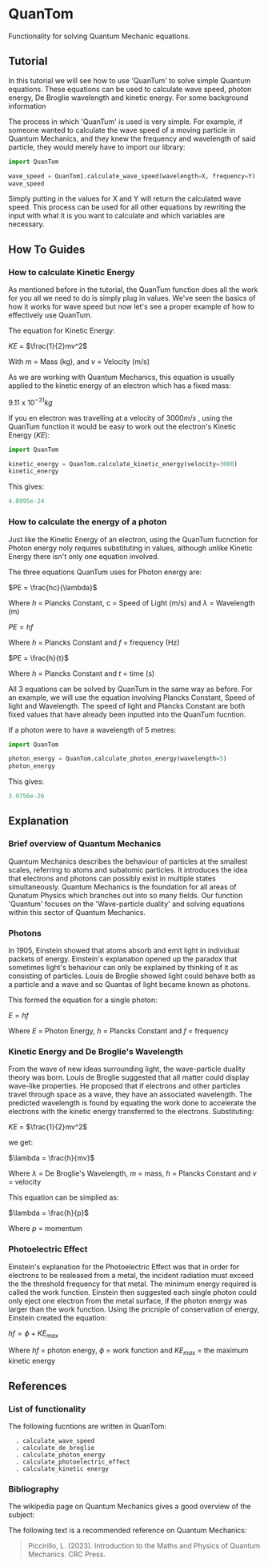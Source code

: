 # QuanTom

Functionality for solving Quantum Mechanic equations.


## Tutorial

In this tutorial we will see how to use 'QuanTum' to solve simple Quantum equations. These equations can be used to calculate wave speed, photon energy, De Broglie wavelength and kinetic energy. For some background information <insert wiki link >

The process in which 'QuanTum' is used is very simple. For example, if someone wanted to calculate the wave speed of a moving particle in Quantum Mechanics, and they knew the frequency and wavelength of said particle, they would merely have to import our library:

```python
import QuanTom 

wave_speed = QuanTom1.calculate_wave_speed(wavelength=X, frequency=Y)
wave_speed
```
Simply putting in the values for X and Y will return the calculated wave speed. This process can be used for all other equations by rewriting the input with what it is you want to calculate and which variables are necessary.


## How To Guides

### How to calculate Kinetic Energy

As mentioned before in the tutorial, the QuanTum function does all the work for you all we need to do is simply plug in values. We've seen the basics of how it works for wave speed but now let's see a proper example of how to effectively use QuanTum.

The equation for Kinetic Energy: 

$KE$ = $\frac{1}{2}mv^2$

With $m$ = Mass (kg), and $v$ = Velocity (m/s)

As we are working with Quantum Mechanics, this equation is usually applied to the kinetic energy of an electron which has a fixed mass:

$9.11$ x $10^{-31}kg$

If you en electron was travelling at a velocity of $3000 m/s$ , using the QuanTum function it would be easy to work out the electron's Kinetic Energy ($KE$):


```python
import QuanTom

kinetic_energy = QuanTom.calculate_kinetic_energy(velocity=3000)
kinetic_energy
```
This gives:

```python 
4.0995e-24
```
### How to calculate the energy of a photon 

Just like the Kinetic Energy of an electron, using the QuanTum fucnction for Photon energy noly requires substituting in values, although unlike Kinetic Energy there isn't only one equation involved.


The three equations QuanTum uses for Photon energy are:

$PE = \frac{hc}{\lambda}$  

Where $h$ = Plancks Constant, c = Speed of Light (m/s) and $\lambda$ = Wavelength (m)

$PE = hf$

Where $h$ = Plancks Constant and $f$ = frequency (Hz)

$PE = \frac{h}{t}$

Where $h$ = Plancks Constant and $t$ = time (s)

All 3 equations can be solved by QuanTum in the same way as before. For an example, we will use the equation involving Plancks Constant, Speed of light and Wavelength.
The speed of light and Plancks Constant are both fixed values that have already been inputted into the QuanTum fucntion.

If a photon were to have a wavelength of $5$ metres:

```python
import QuanTom

photon_energy = QuanTom.calculate_photon_energy(wavelength=5)
photon_energy
```

This gives:

```python
3.9756e-26
```

## Explanation

### Brief overview of Quantum Mechanics

Quantum Mechanics describes the behaviour of particles at the smallest scales, referring to atoms and subatomic particles. It introduces the idea that electrons and photons can possibly exist in multiple states simultaneously. Quantum Mechanics is the foundation for all areas of Qunatum Physics which branches out into so many fields. Our function 'Quantum' focuses on the 'Wave-particle duality' and solving equations within this sector of Quantum Mechanics.

### Photons 

In 1905, Einstein showed that atoms absorb and emit light in individual packets of energy. Einstein's explanation opened up the paradox that sometimes light's behaviour can only be explained by thinking of it as consisting of particles. Louis de Broglie showed light could behave both as a particle and a wave and so Quantas of light became known as photons.

This formed the equation for a single photon:

$E = hf$

Where $E$ = Photon Energy, $h$ = Plancks Constant and $f$ = frequency

### Kinetic Energy and De Broglie's Wavelength

From the wave of new ideas surrounding light, the wave-particle duality theory was born. Louis de Broglie suggested that all matter could display wave-like properties. He proposed that if electrons and other particles travel through space as a wave, they have an associated wavelength. The predicted wavelength is found by equating the work done to accelerate the electrons with the kinetic energy transferred to the electrons. Substituting:

$KE$ = $\frac{1}{2}mv^2$

we get:

$\lambda = \frac{h}{mv}$

Where $\lambda$ = De Broglie's Wavelength, $m$ = mass, $h$ = Plancks Constant  and $v$ = velocity

This equation can be simplied as:

$\lambda = \frac{h}{p}$

Where $p$ = momentum 

### Photoelectric Effect 

Einstein's explanation for the Photoelectric Effect was that in order for electrons to be realeased from a metal, the incident radiation must exceed the the threshold frequency for that metal. The minimum energy required is called the work function. Einstein then suggested each single photon could only eject one electron from the metal surface, if the photon energy was larger than the work function. Using the pricniple of conservation of energy, Einstein created the equation:

$hf = \phi + KE_{max}$

Where $hf$ = photon energy, $\phi$ = work function and $KE_{max}$ = the maximum kinetic energy

## References

### List of functionality

The following fucntions are written in QuanTom:

      . calculate_wave_speed
      . calculate_de_broglie
      . calculate_photon_energy
      . calculate_photoelectric_effect
      . calculate_kinetic energy

### Bibliography

The wikipedia page on Quantum Mechanics gives a good overview of the subject: <insert link>

The following text is a recommended reference on Quantum Mechanics:

>Piccirillo, L. (2023). Introduction to the Maths and Physics of Quantum Mechanics. CRC Press.
‌
